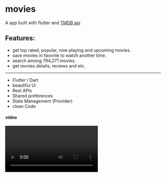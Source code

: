 # movies

A app built with flutter and [TMDB api](https://www.themoviedb.org/documentation/api)

## Features:

- get top rated, popular, now playing and upcoming movies.
- save movies in favorite to watch another time.
- search among 794,271 movies.
- get movies details, reviews and etc.

________________________________________________________

- Flutter / Dart
- beautiful Ui 
- Rest APIs
- Shared preferences
- State Management (Provider)
- clean Code

#### video
<video src="screen_shots/movie1080.mp4" width=300/>

#### Screenshots

<img src="screen_shots/login.jpg" width="360" height="740"/>
<img src="screen_shots/home.jpg" width="360" height="740"/>
<img src="screen_shots/fav_empty.jpg" width="360" height="740"/>
<img src="screen_shots/fav.jpg" width="360" height="740"/>
<img src="screen_shots/search_empty.jpg" width="360" height="740"/>
<img src="screen_shots/search.jpg" width="360" height="740"/>
<img src="screen_shots/details.jpg" width="360" height="740"/>
<img src="screen_shots/drawer.jpg" width="360" height="740"/>
<img src="screen_shots/top.jpg" width="360" height="740"/>
<img src="screen_shots/pop.jpg" width="360" height="740"/>

________________________________________________________________________

This project is a starting point for a Flutter application.
A few resources to get you started if this is your first Flutter project:

- [Lab: Write your first Flutter app](https://docs.flutter.dev/get-started/codelab)
- [Cookbook: Useful Flutter samples](https://docs.flutter.dev/cookbook)

For help getting started with Flutter development, view the
[online documentation](https://docs.flutter.dev/), which offers tutorials,
samples, guidance on mobile development, and a full API reference.
